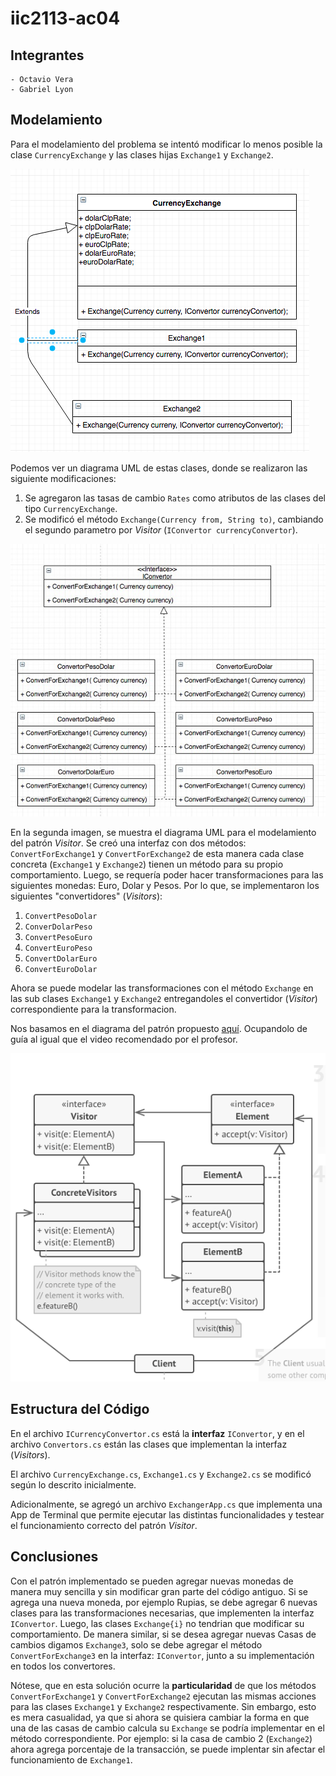 # iic2113-ac04

## Integrantes
    - Octavio Vera
    - Gabriel Lyon

## Modelamiento

Para el modelamiento del problema se intentó modificar lo menos posible
la clase `CurrencyExchange` y las clases hijas `Exchange1` y `Exchange2`.

![alt text](Images/CurrencyExchangeModeling.png)

Podemos ver un diagrama UML de estas clases, donde se realizaron las siguiente modificaciones:
1. Se agregaron las tasas de cambio `Rates` como atributos de las clases del tipo `CurrencyExchange`.
2. Se modificó el método `Exchange(Currency from, String to)`, cambiando el segundo parametro
    por _Visitor_ (`IConvertor currencyConvertor`).


![](Images/IConvertorModeling.jpeg)

En la segunda imagen, se muestra el diagrama UML para el modelamiento del patrón _Visitor_.
Se creó una interfaz con dos métodos: `ConvertForExchange1` y `ConvertForExchange2` de esta
manera cada clase concreta (`Exchange1` y `Exchange2`) tienen un método para su propio comportamiento.
Luego, se requería poder hacer transformaciones para las siguientes monedas: Euro, Dolar y Pesos.
Por lo que, se implementaron los siguientes "convertidores" (_Visitors_):
1. `ConvertPesoDolar`
2. `ConverDolarPeso`
3. `ConvertPesoEuro`
4. `ConvertEuroPeso`
5. `ConvertDolarEuro`
6. `ConvertEuroDolar`

Ahora se puede modelar las transformaciones con el método `Exchange` en las sub clases `Exchange1` y `Exchange2`
entregandoles el convertidor (_Visitor_) correspondiente para la transformacion.

Nos basamos en el diagrama del patrón propuesto [aquí](https://refactoring.guru/design-patterns/visitor). Ocupandolo de guía al igual que el video recomendado por el profesor.

![](Images/VisitorPatternDiagram.png)

## Estructura del Código

En el archivo `ICurrencyConvertor.cs` está la **interfaz** `IConvertor`, y en el archivo
`Convertors.cs` están las clases que implementan la interfaz (_Visitors_).

El archivo `CurrencyExchange.cs`, `Exchange1.cs` y `Exchange2.cs` se modificó según lo descrito inicialmente.

Adicionalmente, se agregó un archivo `ExchangerApp.cs` que implementa una App de Terminal que permite ejecutar las distintas funcionalidades y testear el funcionamiento correcto del patrón _Visitor_.

## Conclusiones

Con el patrón implementado se pueden agregar nuevas monedas de manera muy sencilla y sin modificar gran parte del código antiguo.
Si se agrega una nueva moneda, por ejemplo Rupias, se debe agregar 6 nuevas
clases para las transformaciones necesarias, que implementen la interfaz `IConvertor`. Luego, las clases `Exchange{i}` no tendrian que modificar su comportamiento. De manera similar, si se desea agregar nuevas Casas de cambios digamos `Exchange3`, solo se debe agregar el método `ConvertForExchange3` en la interfaz: `IConvertor`, junto a su implementación en todos los convertores.

Nótese, que en esta solución ocurre la **particularidad** de que los métodos `ConvertForExchange1` y
`ConvertForExchange2` ejecutan las mismas acciones para las clases `Exchange1` y `Exchange2` respectivamente.
Sin embargo, esto es mera casualidad, ya que si ahora se quisiera cambiar la forma en que una de las casas
de cambio calcula su `Exchange` se podría implementar en el método correspondiente. Por
ejemplo: si la casa de cambio 2 (`Exchange2`) ahora agrega porcentaje de la transacción, se puede implentar
sin afectar el funcionamiento de `Exchange1`.
